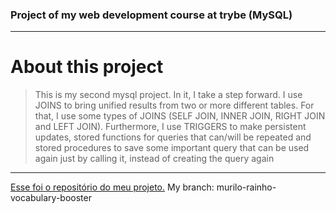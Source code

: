 ### Project of my web development course at trybe (MySQL)

---

# About this project

> This is my second mysql project. In it, I take a step forward. I use JOINS to bring unified results from two or more different tables. For that, I use some types of JOINS (SELF JOIN, INNER JOIN, RIGHT JOIN and LEFT JOIN).
> Furthermore, I use TRIGGERS to make persistent updates, stored functions for queries that can/will be repeated and stored procedures to save some important query that can be used again just by calling it, instead of creating the query again 

---

[Esse foi o repositório do meu projeto.](https://github.com/tryber/sd-013-a-mysql-vocabulary-booster)
My branch: murilo-rainho-vocabulary-booster
